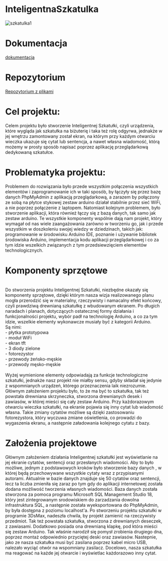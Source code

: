 # InteligentnaSzkatulka
![szkatulka1](https://user-images.githubusercontent.com/59450291/82734275-47f26580-9d1a-11ea-91dd-193f73a7fbe8.jpg)
# Dokumentacja 
[dokumentacja](https://marcelinawoziwoda.github.io/InteligentnaSzkatulka/) </br>

# Repozytorium 
[Repozytorium z plikami](https://github.com/marcelinawoziwoda/InteligentnaSzkatulka/tree/main-app)
# Cel projektu:

Celem projektu było stworzenie Inteligentnej Szkatułki, czyli urządzenia, które wygląda jak szkatułka na biżuterię i taka też rolę odgyrwa, jednakże w jej wnętrzu zamontowany został ekran, na którym przy każdym otwarciu wieczka ukazuje się cytat lub sentencja, a nawet własna wiadomość, którą możemy w prosty sposób napisać poprzez aplikację przeglądarkową dedykowaną szkatułce. 
<br/>
# Problematyka projektu:
Problemem do rozwiązania było przede wszystkim połączenia wszystkich elementów i zaprogramowanie ich w taki sposób, by łączyły się przez bazę danych PhpMyAdmin z aplikacją przeglądarkową, a zarazem by połączony ze sobą na płytce stykowej zestaw arduino działał stabilnie przez sieć WiFi, a nie poprzez połączenie z laptopem. Natomiast kolejnym problemem, było stworzenie aplikacji, która również łączy się z bazą danych, tak samo jak zestaw arduino. Te wszystkie komponenty wspólnie dają nam projekt, który wymagał od nas wiele zaangażowania zarówno w tworzeniu go, jak i przede wszystkim w doszkoleniu swojej wiedzy w dziedzinach, takich jak: programowanie w środowisku Arduino IDE, poznanie i używanie bibliotek środowiska Arduino, implementacja kodu aplikacji przeglądarkowej i co za tym idzie wszelkich związanych z tym przedsiewzięciem elementów technologicznych. </br>


# Komponenty sprzętowe
</br>
Do stworzenia projektu Inteligentnej Szkatułki, niezbędne okazały się komponenty sprzętowe, dzięki którym nasza wizja realizowanego planu mogła przerodzić się w materialny, rzeczywisty i namacalny efekt końcowy, czyli prawdziwą drewnianą szkatułkę z wbudowanym ekranem. Po długich naradach i planach, dotyczących ostatecznej formy działania i funkcjonalności projektu, wybór padł na technologię Arduino, a co za tym idzie, wszelkie elementy wykonawcze musiały być z kategorii Arduino. 
</br> Są nimi:
</br>
- płytka prototypowa </br>
- moduł WiFi </br>
- ekran tft </br>
- 3 diody zielone </br>
- fotorezystor </br>
- przewody żeńsko-męskie  </br>
- przewody męsko-męskie </br>
</br>
Wyżej wymienione elementy odpowiadają za funkcje technologiczne szkatułki, jednakże nasz projekt nie miałby sensu, gdyby składał się jedynie z wspomnianych urządzeń, którego przeznaczenia laik niezrozumie. Głównym założeniem projektu było, to że ma być to szkatułka, tak też powstała drewniana skrzyneczka, stworzona drewnianych desek i zawiasów, w której mieści się cały zestaw Arduino. Przy każdorazowym otwarciu wieczka szkatułki, na ekranie pojawia się inny cytat lub wiadomość własna. Takie zmiany cytatów możliwe są dzięki zastosowaniu fotorezystora, który wyczuwa zmiane oświetlenia, co prowadzi do wygaszenia ekranu, a następnie załadowania kolejnego cytatu z bazy.</br>

# Założenia projektowe
Głównym założeniem działania Inteligentnej szkatułki jest wyświetlanie na jej ekranie cytatów,
sentencji oraz przesłanych wiadomości. Aby to było możliwe, jednym z podstawowych kroków było
stworzenie bazy danych , w której będą przechowywane wszystkie cytaty wraz z przypisanymi autorami.
Aktualnie w bazie danych znajduje się 50 cytatów oraz sentencji, lecz ta liczba zmieniła się zaraz po tym gdy do aplikacji internetowej
została dodana możliwość tworzenia własnych wiadomości. Baza danych została stworzona za
pomoca programu Microsoft SQL Management Studio 18, który jest zintegrowanym srodowiskiem
do zarzadzania dowolna infrastruktura SQL, a następnie została wyeksportowana do PhpMyAdmin, by była dostępna z poziomu localhost'a.
Po stworzeniu projektu szkatułki w programie 3DsMax, nadeszła chwila,
by projekt zamienić na rzeczywisty przedmiot. Tak też powstała szkatułka, stworzona z drewnianych
deseczek, z zawiasami. Dodatkowo posiada ona drewnianą
klapkę, pod która mieści się zestaw Arduino. Tak właśnie narodził się pomysł zrobienia drugiego dna, poprzez montaż odpowiednio przyciętej deski
oraz zawiasów. Nastepnie, jako ze nasza szkatułka musi być zasilana poprzez
kabel micro USB, nalezało wyciąć otwór na wspomniany zasilacz. Docelowo, nasza szkatułka ma reagować na każde jej otwarcie i wyświetlac każdorazowo inny cytat. </br>
